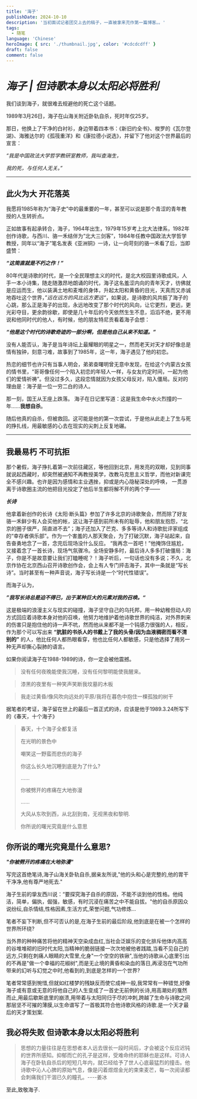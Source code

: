 ```yaml
---
title: '海子'
publishDate: 2024-10-10
description: '当初面试记者团交上去的稿子，一直被拿来充作第一篇博客。。'
tags:
  - 随笔
language: 'Chinese'
heroImage: { src: './thumbnail.jpg', color: '#cdcdcdff' }
draft: false
comment: false
---
```



# ***海子 | 但诗歌本身以太阳必将胜利***

我们谈到海子，就很难去规避他的死亡这个话题。

1989年3月26日，海子在山海关附近卧轨自杀，死时年仅25岁。

那日，他换上了干净的白衬衫，身边带着四本书：《新旧约全书》、梭罗的《瓦尔登湖》、海雅达尔的《孤筏重洋》和《康拉德小说选》，并留下了他对这个世界最后的宣言：

*“我是中国政法大学哲学教研室教师，我叫查海生，*

*我的死，与任何人无关。”*

---

## 此火为大 开花落英

我愿将1985年称为“海子史”中的最重要的一年，甚至可以说是那个青涩的青年教授的人生转折点。

正如故事有起承转合，海子，1964年出生，1979年15岁考上北大法律系，1982年创作诗歌，与西川、骆一禾结伴为“北大三剑客”，1984年任教中国政法大学哲学教授，同年以“海子”笔名发表《亚洲铜》一诗，让一向苛刻的骆一禾看了后，当即盛赞：

***“这简直就是不朽之作！”***

80年代是诗歌的时代，是一个全民理想主义的时代，是北大校园里诗歌成风，人手一本小诗集，随走随激昂地朗诵的时代，海子这名羞涩内向的青年天才，彷佛就是应运而生，他以装满土地和麦堆的身体，升起太阳和黄昏的目光，天真而又赤诚地吞吐这个世界，*”远在远方的风比远方更远“*，如果说，是诗歌的风共振了海子的心跳，那么正是海子的出现，永远地改变了那个时代的风向，让它更烈，更远，更光彩夺目，更余韵徐歇，即使是几十年后的今天依然生生不息，滔滔不绝，更不用说和他同时代的他人，有时候，他的朋友特尼贡看着海子会想：

***“他是这个时代的诗歌奇迹的一部分啊，但是他自己从来不知道。”***

没有人能否认，海子是当年诗坛上最耀眼的明星之一，然而老天对天才却好像总是情有独钟，刻意刁难，故事到了1985年，这一年，海子遇见了他的初恋。

热恋的细节也许只有当事人明会，弟弟查曙明曾无意中发现，在给这个内蒙古女孩的情书里，“哥哥像任何一个陷入初恋的年轻人一样，与女友约定时间，一起为他们的爱情祈祷”。但没过多久，这段恋情就因为女孩父母反对，陷入僵局。反对的理由是：海子是一位一穷二白的诗人。

那一刻，国王从王座上跌落。 海子在日记里写道：这是我生命中水火烈撞的一年……**我想自杀**。

 随后他真的自杀，但被救回。这可能是他的第一次尝试，于是他从此走上了生与死的挣扎线，用最敏感的心去在现实的尖刺上反复地碾。

---

## 我最易朽 不可抗拒

那个暑假，海子挣扎着第一次前往藏区，等他回到北京，用发亮的双眼，见到同事就说起西藏时，却突然被通知不再教授美学，改教马克思主义哲学，而他对新课完全不感兴趣。也许是因为感情和主业遇挫，抑或是内心隐秘深处的呼唤， 一贯游离于诗歌圈主流的他把目光投定了他后半生都将解不开的两个字——

***长诗***

他拿着新创作的长诗《太阳·断头篇》参加了许多北京的诗歌聚会，然而除了好友骆一禾鲜少有人会买他的帐，这让海子感到前所未有的耻辱，他和朋友抱怨，“北京的圈子很严，简直进不去”；海子还加入了芒克、多多等诗人和诗歌批评家组成的“幸存者俱乐部”。作为一个害羞的人那天聚会，为了打破沉默，海子站起来，自告奋勇地念了一首，念完后现场没什么反应。 “我再念一首吧！”他掩饰住尴尬，又接着念了一首长诗，现场气氛骤冷。全场安静多时，最后诗人多多打破僵局：海子，你是不是故意要让我们打瞌睡呢？！海子听后，一句话也没有多说；不久，北京作协在北京西山召开诗歌创作会，会上有人专门抨击海子，其中一条就是“写长诗”。当时甚至有一种声音说，海子写长诗是一个“时代性错误”。

而海子认为，

***”我写长诗总是迫不得已，出于某种巨大的元素对我的召唤。“***

这是极端的浪漫主义与现实的碰撞，海子坚守自己的乌托邦，用一种幼稚但动人的方式回应着诗歌本身对他的召唤，他努力地维护着他诗歌世界的纯洁，对外界刺来的伤害只是抱住他的诗一声不吭，然而他从来都不是一个钝感力很强的人，相反，作为那个可以写出来 **“肮脏的书杀人的书戴上了我的头骨/因为血液稠密而看不清别的”** 的人，他比任何人都热眼看穿，他也比任何人都敏感，只是他选择了用另一种无声却撕心裂肺的语言。

如果你阅读海子在1988-1989的诗，你一定会被他震撼。

> 没有任何夜晚能使我沉睡，没有任何黎明能使我醒来。

> 漆黑的夜里有一种笑声笑断我坟墓的木板

> 我走过黄昏/像风吹向远处的平原/我将在暮色中抱住一棵孤独的树干

据笔者的考证，海子留在世上的最后一首正式的诗，应该是他于1989.3.24所写下的《春天，十个海子》

>春天，十个海子全都复活
>
>在光明的景色中
>
>嘲笑这一野蛮而悲伤的海子
>
>你这么长久地沉睡到底是为了什么?
>
>......
>
>你被劈开的疼痛在大地弥漫
>
>......
>
>大风从东吹到西，从北刮到南，无视黑夜和黎明.
>
>你所说的曙光究竟是什么意思



## 你所说的曙光究竟是什么意思?

***"你被劈开的疼痛在大地弥漫"***

写完这首绝笔诗,海子山海关卧轨自杀,据亲友所说,"他的头和心是完整的,他的胃干干净净,他有尊严地死去."

海子生前的挚友西川说：“要探究海子自杀的原因，不能不谈到他的性格。他纯洁，简单，偏执，倔强，敏感，有时沉浸在痛苦之中不能自拔。"他的自杀原因众说纷纭,自杀情结,性格因素,生活方式,荣誉问题,气功修炼...

笔者不妄下判断,但不可否认的是,在海子生前的最后阶段,他到底是在被一个怎样的世界所环绕?

当外界的种种痛苦将他的精神天空染成血红,当社会泛娱乐的变化排斥他体内高高的谷堆堆砌的旧时代太阳,当精神的脆弱链接一次次地被他者践踏,当看不见自己的远方,只剩在刺痛人眼睛的大雪里,化身"一个空空的铁锹",当他的诗歌从心底里引出的不再是"做一个幸福的花椒树",而是无止境的黄昏和染血的落日,再浸泡在气功所带来的幻听与幻觉之中时,他看到的,到底是怎样的一个世界?

笔者常常感到惋惜,但就如红楼梦的残缺反而使它成神一般,我常常有一种错觉,好像海子或有意或无意的将他自己的人生变成了一首史无前例的长诗,用高潮处的戛然而止,用最后歇斯底里的崩溃,用带着与太阳同归于尽的冲刺,跨越了生命与诗歌之间那层坚不可摧的薄膜,以生命谱写了一首极其符合他诗歌风格的诗歌.是一个天才最后的天才策划案.

## 我必将失败 但诗歌本身以太阳必将胜利

> 思想的力量往往是在思想者本人远去很长一段时间后，才会被这个反应迟钝的世界所感知。抑郁而亡的孔子是这样，受难命终的耶稣也是这样。可诗人海子在卧轨自杀后的短短几年内，就已经给予了世人心底最猛烈的撞击。他诗歌中沁人心脾的原始气息，像是闪着煜煜金光的束束麦芒，每一次阅读都会刺痛我们干涸已久的瞳孔。----姜冰

至此,致敬海子.
